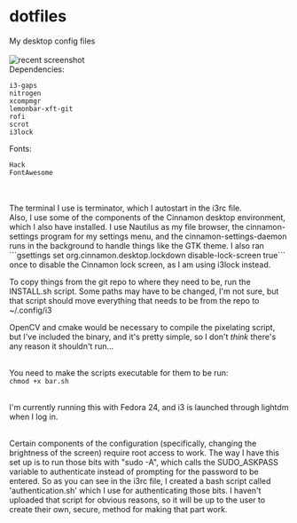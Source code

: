 # dotfiles
My desktop config files<br/><br/>
![recent screenshot](http://www.spatrickdoyle.com/img/scrot2.png)<br/>
Dependencies:<br/>
```
i3-gaps
nitrogen
xcompmgr
lemonbar-xft-git
rofi
scrot
i3lock
```
Fonts:<br/>
```
Hack
FontAwesome
```
<br/>
<br/>
The terminal I use is terminator, which I autostart in the i3rc file.<br/>
Also, I use some of the components of the Cinnamon desktop environment, which I also have installed. I use Nautilus as my file browser, the cinnamon-settings program for my settings menu, and the cinnamon-settings-daemon runs in the background to handle things like the GTK theme. I also ran<br/>
```gsettings set org.cinnamon.desktop.lockdown disable-lock-screen true```
once to disable the Cinnamon lock screen, as I am using i3lock instead.

To copy things from the git repo to where they need to be, run the INSTALL.sh script. Some paths may have to be changed, I'm not sure, but that script should move everything that needs to be from the repo to ~/.config/i3<br/>

OpenCV and cmake would be necessary to compile the pixelating script, but I've included the binary, and it's pretty simple, so I don't <i>think</i> there's any reason it shouldn't run...<br/><br/>

You need to make the scripts executable for them to be run:<br/>
```chmod +x bar.sh```<br/><br/>

I'm currently running this with Fedora 24, and i3 is launched through lightdm when I log in.<br/><br/>

Certain components of the configuration (specifically, changing the brightness of the screen) require root access to work. The way I have this set up is to run those bits with "sudo -A", which calls the SUDO_ASKPASS variable to authenticate instead of prompting for the password to be entered. So as you can see in the i3rc file, I created a bash script called 'authentication.sh' which I use for authenticating those bits. I haven't uploaded that script for obvious reasons, so it will be up to the user to create their own, secure, method for making that part work.